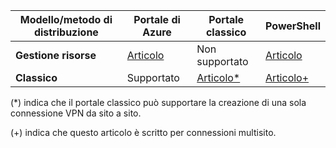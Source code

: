 | **Modello/metodo di distribuzione** | **Portale di Azure** | **Portale classico** | **PowerShell** |
| --- | --- | --- | --- |
| **Gestione risorse** |[Articolo](../articles/vpn-gateway/vpn-gateway-howto-site-to-site-resource-manager-portal.md) |Non supportato |[Articolo](../articles/vpn-gateway/vpn-gateway-create-site-to-site-rm-powershell.md) |
| **Classico** |Supportato |[Articolo*](../articles/vpn-gateway/vpn-gateway-site-to-site-create.md) |[Articolo+](../articles/vpn-gateway/vpn-gateway-multi-site.md) |

(*) indica che il portale classico può supportare la creazione di una sola connessione VPN da sito a sito.

(+) indica che questo articolo è scritto per connessioni multisito.



<!--HONumber=Feb17_HO2-->


